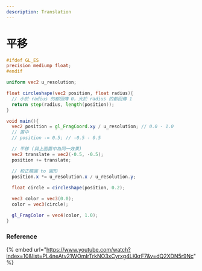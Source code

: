 ```yaml
---
description: Translation
---
```


# 平移

```glsl
#ifdef GL_ES
precision mediump float;
#endif

uniform vec2 u_resolution;

float circleshape(vec2 position, float radius){
  // 小於 radius 的都回傳 0，大於 radius 的都回傳 1
  return step(radius, length(position));
}

void main(){
  vec2 position = gl_FragCoord.xy / u_resolution; // 0.0 - 1.0
  // 置中 
  // position -= 0.5; // -0.5 - 0.5

  // 平移 (與上面置中為同一效果)
  vec2 translate = vec2(-0.5, -0.5);
  position += translate;

  // 校正橢圓 to 圓形
  position.x *= u_resolution.x / u_resolution.y;
  
  float circle = circleshape(position, 0.2);

  vec3 color = vec3(0.0);
  color = vec3(circle);

  gl_FragColor = vec4(color, 1.0);
}
```

### Reference

{% embed url="https://www.youtube.com/watch?index=10&list=PL4neAtv21WOmIrTrkNO3xCyrxg4LKkrF7&v=dQ2XDN5r9Nc" %}
